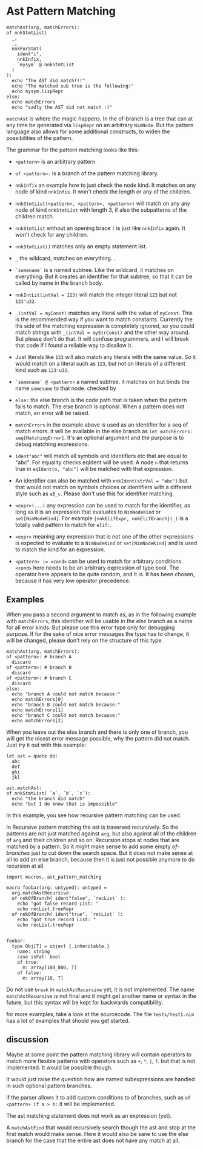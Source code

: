 # Ast Pattern Matching


    matchAst(arg, matchErrors):
    of nnkStmtList(
      _,
      _,
      nnkForStmt(
        ident"i",
        nnkInfix,
        `mysym` @ nnkStmtList
      )
    ):
      echo "The AST did match!!!"
      echo "The matched sub tree is the following:"
      echo mysym.lispRepr
    else:
      echo matchErrors
      echo "sadly the AST did not match :("


`matchAst` is where the magic happens. In the of-branch is a tree that
can at any time be generated via `lispRepr` on an arbitrary
`NimNode`. But the pattern language also allows for some additional
constructs, to widen the possibilities of the pattern.


The grammar for the pattern matching looks like this:

  * ``<pattern>`` is an arbitrary pattern

  * ``of <pattern>:`` is a branch of the pattern matching library.

  * ``nnkInfix`` an example how to just check the node kind. It matches
    on any node of kind ``nnkInfix``. It won't check the length or any
    of the children.

  * ``nnkStmtList(<pattern>, <pattern>, <pattern>)`` will match on any
    any node of kind `nnkStmtList` with length 3, if also the
    subpatterns of the children match.

  * ``nnkStmtList`` without an opening brace `(` is just like
    ``nnkInfix`` again. It won't check for any children.

  * ``nnkStmtList()`` matches only an empty statement list.

  * `_` the wildcard, matches on everything.
  .
  * `` `somename` `` is a named subtree. Like the wildcard, it matches
    on everything. But it creates an identifier for that subtree, so that
    it can be called by name in the branch body.

  * ``nnkIntLit(intVal = 123)`` will match the integer literal `123` but
    not ``123'u32``.

  * `_(intVal = myConst)` matches any literal with the value of
    `myConst`. This is the recommended way if you want to match
    constants. Currently the lhs side of the matching expression is
    completely ignored, so you could match strings with ``_(intVal =
    myStrConst)`` and the other way around. But please don't do
    that. It will confuse programmers, and I will break that code if
    I found a reliable way to disallow it.

  * Just literals like `123` will also match any literals with the
    same value.  So it would match on a literal such as `123`, but not on
    literals of a different kind such as ``123'u32``.

  * `` `somename` @ <pattern> `` a named subtree. it matches on
    _<pattern>_ but binds the name `somename` to that node.
    checked by _<pattern>_

  * ``else:`` the else branch is the code path that is taken when the
    pattern fails to match. The else branch is optional. When a
    pattern does not match, an error will be raised.

  * `matchErrors` in the example above is used as an identifier for a
    seq of match errors. it will be available in the else branch as
    ``let matchErrors: seq[MatchingError]``. It's an optional argument
    and the purpose is to debug matching expressions.

  * ``ident"abc"`` will match all symbols and identifiers etc that are
    equal to "abc". For equality checks eqIdent will be used. A node
    `n` that returns true in ``eqIdent(n, "abc")`` will be matched
    with that expression.

  * An identifier can also be matched with ``nnkIdent(strVal =
    "abc")`` but that would not match on symbols choices or identifiers with a
    different style such as `aB_c`. Please don't use this for
    identifier matching.

  * ``<expr>(...)`` any expression can be used to match for the
    identifier, as long as it is an expression that evaluates to
    ``NimNodeKind`` or ``set[NimNodeKind]``. For example
    ``{nnkElifExpr, nnkElifBranch}(_)`` is a totally valid pattern to
    match for ``elif:``.

  * ``<expr>`` meaning any expression that is not one of the other
    expressions is expected to evaluate to a ``NimNodeKind`` or
    ``set[NimNodeKind]`` and is used to match the kind for an
    expression.

  * ``<pattern> |= <cond>`` can be used to match for arbitrary
    conditions. ``<cond>`` here needs to be an arbitrary expression of
    type bool.  The operator here appears to be quite random, and it
    is.  It has been chosen, because it has very low operator
    precedence.

## Examples

When you pass a second argument to match as, as in the following
example with `matchErrors`, this identifier will be usable in the
_else_ branch as a name for all error kinds. But please use this error
type only for debugging purpose. If for the sake of nice error messages
the type has to change, it will be changed, please don't rely on
the structure of this type.


    matchAst(arg, matchErrors):
    of <pattern>: # branch A
      discard
    of <pattern>: # branch B
      discard
    of <pattern>: # branch C
      discard
    else:
      echo "branch A could not match because:"
      echo matchErrors[0]
      echo "branch B could not match because:"
      echo matchErrors[1]
      echo "branch C could not match because:"
      echo matchErrors[2]


When you leave out the else branch and there is only one of branch,
you will get the nicest error message possible, why the pattern did
not match.  Just try it out with this example:


    let ast = quote do:
      abc
      def
      ghi
      jkl

    ast.matchAst:
    of nnkStmtList( `a`, `b`, `c`):
      echo "the branch did match"
      echo "but I do know that is impossible"


In this example, you see how recursive pattern matching can be used.

In Recursive pattern matching the ast is traversed recursively.  So
the patterns are not just matched against `arg`, but also against all
of the children of `arg` and their children and so on.  Recursion
stops at nodes that are matched by a pattern.  So it might make sense
to add some empty _of-branches_ just to cut down the search space.
But it does not make sense at all to add an else branch, because then
it is just not possible anymore to do recursion at all.


    import macros, ast_pattern_matching

    macro foobar(arg: untyped): untyped =
      arg.matchAstRecursive:
      of nnkOfBranch( ident"false", `recList` ):
        echo "got false record List: "
        echo recList.treeRepr
      of nnkOfBranch( ident"true", `recList` ):
        echo "got true record List: "
        echo recList.treeRepr


    foobar:
      type Obj[T] = object {.inheritable.}
        name: string
        case isFat: bool
        of true:
          m: array[100_000, T]
        of false:
          m: array[10, T]

Do not use `break` in `matchAstRecursive` yet, it is not implemented.
The name `matchAstRecursive` is not final and it might get another
name or syntax in the future, but this syntax will be kept for
backwards compatibility.

for more examples, take a look at the sourcecode. The file
`tests/test1.nim` has a lot of examples that should you get started.

## discussion

Maybe at some point the pattern matching library will contain
operators to match more flexible patterns with operators such as `+`,
`*`, `|`, `?`. but that is not implemented. It would be possible though.

It would just raise the question how are named subexpressions are
handled in such optional pattern branches.

if the parser allows it to add custom conditions to of branches, such
as ``of <pattern> if a > b:`` it will be implemented.

The ast matching statement does not work as an expression (yet).

A `matchAstFind` that would recursively search though
the ast and stop at the first match would make sense. Here it would
also be sane to use the else branch for the case that the entire ast
does not have any match at all.
